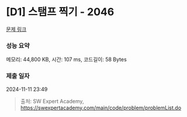 # [D1] 스탬프 찍기 - 2046 

[문제 링크](https://swexpertacademy.com/main/code/problem/problemDetail.do?contestProbId=AV5QKdT6AyYDFAUq) 

### 성능 요약

메모리: 44,800 KB, 시간: 107 ms, 코드길이: 58 Bytes

### 제출 일자

2024-11-11 23:49



> 출처: SW Expert Academy, https://swexpertacademy.com/main/code/problem/problemList.do